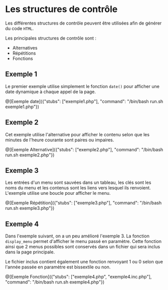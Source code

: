 # Les structures de contrôle

Les différentes structures de contrôle peuvent être utilisées afin de générer du code `HTML`. 

Les principales structures de contrôle sont : 
- Alternatives
- Répétitions
- Fonctions

## Exemple 1

Le premier exemple utilise simplement le fonction `date()` pour afficher une date dynamique à chaque appel de la page.

@[Exemple date]({"stubs": ["exemple1.php"], "command": "/bin/bash run.sh exemple1.php"})

## Exemple 2

Cet exemple utilise l'alternative pour afficher le contenu selon que les minutes de l'heure courante sont paires ou impaires.

@[Exemple Alternative]({"stubs": ["exemple2.php"], "command": "/bin/bash run.sh exemple2.php"})

## Exemple 3

Les entrées d'un menu sont sauvées dans un tableau, les clés sont les noms du menu et les contenus sont les liens vers lesquel ils renvoient. L'exemple utilise une boucle pour afficher le menu.

@[Exemple Répétition]({"stubs": ["exemple3.php"], "command": "/bin/bash run.sh exemple3.php"})

## Exemple 4

Dans l'exemple suivant, on a un peu amélioré l'exemple 3. La fonction `display_menu` permet d'afficher le menu passé en paramètre. Cette fonction ainsi que 2 menus possibles sont conservés dans un fichier qui sera inclus dans la page principale.

Le fichier inclus contient également une fonction renvoyant 1 ou 0 selon que l'année passée en paramètre est bissextile ou non.  

@[Exemple Fonction]({"stubs": ["exemple4.php", "exemple4.inc.php"], "command": "/bin/bash run.sh exemple4.php"})
